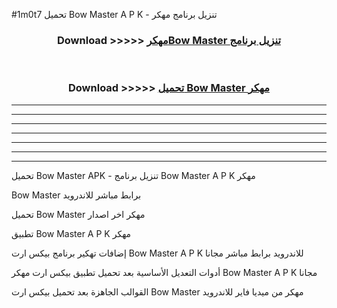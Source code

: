 #1m0t7 تحميل Bow Master  A P K - تنزيل برنامج مهكر



<div align="center">
<h3>Download >>>>> <a href="https://runaway1.web.app/?sq=Bow Master ">مهكرBow Master  تنزيل برنامج</a></h3><br>

<h3>Download >>>>> <a href="https://runaway1.web.app/?sq=Bow Master ">تحميل Bow Master  مهكر</a></h3>
</div>


----------------------------------------------------------

----------------------------------------------------------

----------------------------------------------------------

----------------------------------------------------------

----------------------------------------------------------

----------------------------------------------------------

----------------------------------------------------------

تحميل Bow Master  APK - تنزيل برنامج Bow Master  A P K مهكر

Bow Master  برابط مباشر للاندرويد

تحميل Bow Master  مهكر اخر اصدار

تطبيق Bow Master  A P K مهكر

إضافات تهكير برنامج بيكس ارت Bow Master  A P K للاندرويد برابط مباشر مجانا

أدوات التعديل الأساسية بعد تحميل تطبيق بيكس ارت مهكر Bow Master  A P K مجانا

القوالب الجاهزة بعد تحميل بيكس ارت Bow Master  مهكر من ميديا فاير للاندرويد


